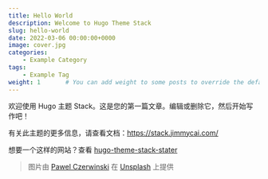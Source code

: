 ```yaml
---
title: Hello World
description: Welcome to Hugo Theme Stack
slug: hello-world
date: 2022-03-06 00:00:00+0000
image: cover.jpg
categories:
    - Example Category
tags:
    - Example Tag
weight: 1       # You can add weight to some posts to override the default sorting (date descending)
---
```


欢迎使用 Hugo 主题 Stack。这是您的第一篇文章。编辑或删除它，然后开始写作吧！

有关此主题的更多信息，请查看文档：https://stack.jimmycai.com/

想要一个这样的网站？查看 [hugo-theme-stack-stater](https://github.com/CaiJimmy/hugo-theme-stack-starter)

> 图片由 [Pawel Czerwinski](https://unsplash.com/@pawel_czerwinski) 在 [Unsplash](https://unsplash.com/) 上提供